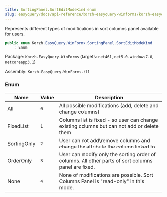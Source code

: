 ```yaml
---
title: SortingPanel.SortEditModeKind enum
slug: easyquery/docs/api-reference/korzh-easyquery-winforms/korzh-easyquery-winforms-namespace/sortingpanel-sorteditmodekind-enum
---
```



Represents different types of modifications in sort columns panel available for users.
```csharp
public enum Korzh.EasyQuery.WinForms.SortingPanel.SortEditModeKind
    : Enum

```
Package: `Korzh.EasyQuery.WinForms` (targets: `net461`, `net5.0-windows7.0`, `netcoreapp3.1`)

Assembly: `Korzh.EasyQuery.WinForms.dll`

### Enum

| Name | Value | Description | 
| --- | --- | --- | 
| All | `0` | All possible modifications (add, delete and change columns) | 
| FixedList | `1` | Columns list is fixed - so user can change existing columns but can not add or delete them | 
| SortingOnly | `2` | User can not add\remove columns and change the attribute the column linked to | 
| OrderOnly | `3` | User can modify only the sorting order of columns. All other parts of sort columns panel are fixed. | 
| None | `4` | None of modifications are possible. Sort Columns Panel is "read-only" in this mode. |